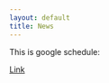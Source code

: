 ```yaml
---
layout: default
title: News
---
```

This is google schedule:

[Link](http://ieee-aizustd.github.io/calendar.html)

